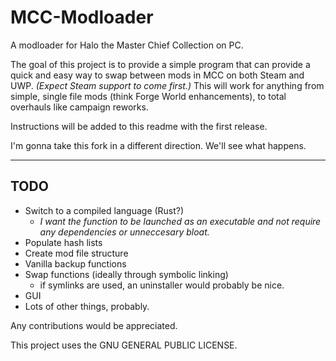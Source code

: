 # MCC-Modloader

A modloader for Halo the Master Chief Collection on PC.

The goal of this project is to provide a simple program that can provide a quick and easy way to swap between mods in MCC on both Steam and UWP. *(Expect Steam support to come first.)* This will work for anything from simple, single file mods (think Forge World enhancements), to total overhauls like campaign reworks.

Instructions will be added to this readme with the first release.

I'm gonna take this fork in a different direction. We'll see what happens.

---

## TODO
- Switch to a compiled language (Rust?)
  - *I want the function to be launched as an executable and not require any dependencies or unneccesary bloat.*
- Populate hash lists
- Create mod file structure
- Vanilla backup functions
- Swap functions (ideally through symbolic linking)
  - if symlinks are used, an uninstaller would probably be nice.
- GUI
- Lots of other things, probably.

Any contributions would be appreciated.

This project uses the GNU GENERAL PUBLIC LICENSE.
